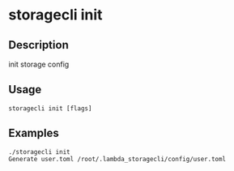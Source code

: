 # storagecli init

## Description

init storage config

## Usage
```
storagecli init [flags]
```

## Examples
```
./storagecli init 
Generate user.toml /root/.lambda_storagecli/config/user.toml
```
